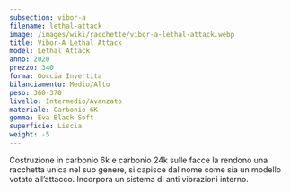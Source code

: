 ```yaml
---
subsection: vibor-a
filename: lethal-attack
image: /images/wiki/racchette/vibor-a-lethal-attack.webp
title: Vibor-A Lethal Attack
model: Lethal Attack
anno: 2020
prezzo: 340
forma: Goccia Invertita
bilanciamento: Medio/Alto
peso: 360-370
livello: Intermedio/Avanzato
materiale: Carbonio 6K
gomma: Eva Black Soft
superficie: Liscia
weight: -5
---
```

Costruzione in carbonio 6k e carbonio 24k sulle facce la rendono una racchetta unica nel suo genere, si capisce dal nome come sia un modello votato all’attacco. Incorpora un sistema di anti vibrazioni interno.